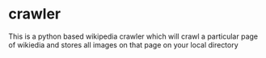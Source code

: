 crawler
=======

This is a python based wikipedia crawler which will crawl a particular page of wikiedia and stores all images on that page on your local directory 
